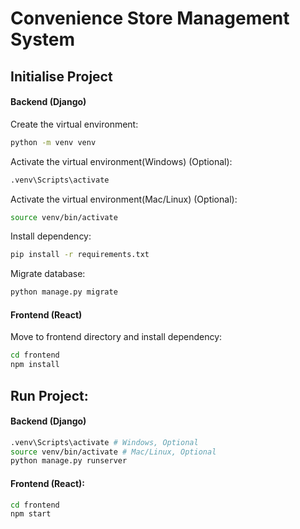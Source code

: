 # Convenience Store Management System
## Initialise Project
#### Backend (Django)
Create the virtual environment:
```bash
python -m venv venv
```

Activate the virtual environment(Windows) (Optional):
```bash
.venv\Scripts\activate
```


Activate the virtual environment(Mac/Linux) (Optional):
```bash
source venv/bin/activate
```

Install dependency:
```bash
pip install -r requirements.txt
```

Migrate database:
```bash
python manage.py migrate
```

#### Frontend (React)
Move to frontend directory and install dependency:
```bash
cd frontend
npm install
```


## Run Project:
#### Backend (Django)
```bash
.venv\Scripts\activate # Windows, Optional
source venv/bin/activate # Mac/Linux, Optional
python manage.py runserver
```

#### Frontend (React):
```bash
cd frontend
npm start
```
